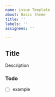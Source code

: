 ```yaml
---
name: issue Template
about: Basic theme
title: ''
labels: ''
assignees: ''

---
```


## Title
<type>
Description

### Todo
- [ ] example
